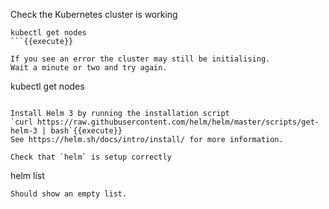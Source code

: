 Check the Kubernetes cluster is working
```
kubectl get nodes
```{{execute}}

If you see an error the cluster may still be initialising.
Wait a minute or two and try again.
```
kubectl get nodes
```{{execute}}

Install Helm 3 by running the installation script
`curl https://raw.githubusercontent.com/helm/helm/master/scripts/get-helm-3 | bash`{{execute}}
See https://helm.sh/docs/intro/install/ for more information.

Check that `helm` is setup correctly
```
helm list
```{{execute}}
Should show an empty list.
